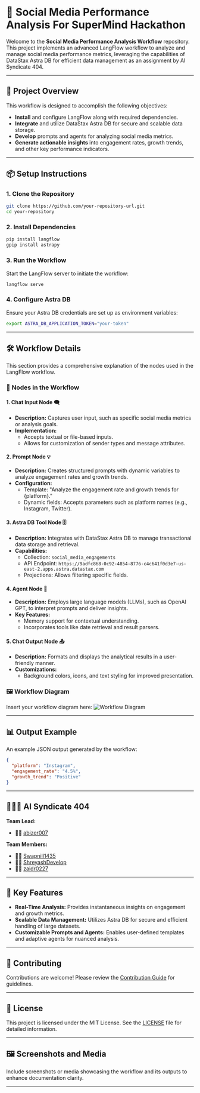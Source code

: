 # 🚀 **Social Media Performance Analysis For SuperMind Hackathon**

Welcome to the **Social Media Performance Analysis Workflow** repository. This project implements an advanced LangFlow workflow to analyze and manage social media performance metrics, leveraging the capabilities of DataStax Astra DB for efficient data management as an assignment by AI Syndicate 404.

---

## 🎯 **Project Overview**

This workflow is designed to accomplish the following objectives:

- **Install** and configure LangFlow along with required dependencies.
- **Integrate** and utilize DataStax Astra DB for secure and scalable data storage.
- **Develop** prompts and agents for analyzing social media metrics.
- **Generate actionable insights** into engagement rates, growth trends, and other key performance indicators.

---

## 📦 **Setup Instructions**

### 1. Clone the Repository
```bash
git clone https://github.com/your-repository-url.git
cd your-repository
```

### 2. Install Dependencies
```bash
pip install langflow
gpip install astrapy
```

### 3. Run the Workflow
Start the LangFlow server to initiate the workflow:
```bash
langflow serve
```

### 4. Configure Astra DB
Ensure your Astra DB credentials are set up as environment variables:
```bash
export ASTRA_DB_APPLICATION_TOKEN="your-token"
```

---

## 🛠 **Workflow Details**

This section provides a comprehensive explanation of the nodes used in the LangFlow workflow.

### 🔧 **Nodes in the Workflow**

#### 1. **Chat Input Node** 🗨️
- **Description:** Captures user input, such as specific social media metrics or analysis goals.
- **Implementation:**
  - Accepts textual or file-based inputs.
  - Allows for customization of sender types and message attributes.

#### 2. **Prompt Node** 💡
- **Description:** Creates structured prompts with dynamic variables to analyze engagement rates and growth trends.
- **Configuration:**
  - Template: "Analyze the engagement rate and growth trends for {platform}."
  - Dynamic fields: Accepts parameters such as platform names (e.g., Instagram, Twitter).

#### 3. **Astra DB Tool Node** 🗄️
- **Description:** Integrates with DataStax Astra DB to manage transactional data storage and retrieval.
- **Capabilities:**
  - Collection: `social_media_engagements`
  - API Endpoint: `https://9adfc868-0c92-4854-8776-c4c641f0d3e7-us-east-2.apps.astra.datastax.com`
  - Projections: Allows filtering specific fields.

#### 4. **Agent Node** 🤖
- **Description:** Employs large language models (LLMs), such as OpenAI GPT, to interpret prompts and deliver insights.
- **Key Features:**
  - Memory support for contextual understanding.
  - Incorporates tools like date retrieval and result parsers.

#### 5. **Chat Output Node** 📤
- **Description:** Formats and displays the analytical results in a user-friendly manner.
- **Customizations:**
  - Background colors, icons, and text styling for improved presentation.

### 🖼️ **Workflow Diagram**
Insert your workflow diagram here:
![Workflow Diagram](placeholder-for-workflow-screenshot.png)

---

## 📊 **Output Example**

An example JSON output generated by the workflow:
```json
{
  "platform": "Instagram",
  "engagement_rate": "4.5%",
  "growth_trend": "Positive"
}
```

---

## 🧑‍🤝‍🧑 **AI Syndicate 404**

**Team Lead:**
- 👩‍💻 [abizer007](https://github.com/abizer007)

**Team Members:**
- 🧑‍💻 [Swapnill1435](https://github.com/Swapnill1435)
- 🧑‍💻 [ShreyashDevelop](https://github.com/ShreyashDevelop)
- 🧑‍💻 [zaidr0227](https://github.com/collaborator-profile)

---

## 🌟 **Key Features**

- **Real-Time Analysis:** Provides instantaneous insights on engagement and growth metrics.
- **Scalable Data Management:** Utilizes Astra DB for secure and efficient handling of large datasets.
- **Customizable Prompts and Agents:** Enables user-defined templates and adaptive agents for nuanced analysis.

---

## 🎉 **Contributing**

Contributions are welcome! Please review the [Contribution Guide](CONTRIBUTING.md) for guidelines.

---

## 📜 **License**

This project is licensed under the MIT License. See the [LICENSE](LICENSE) file for detailed information.

---

## 🖼️ **Screenshots and Media**

Include screenshots or media showcasing the workflow and its outputs to enhance documentation clarity.

---

